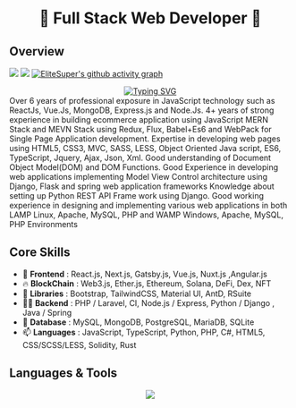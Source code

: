 <h1 align="center">
  💪 Full Stack Web Developer 💪
</h1>

## Overview

![](http://github-profile-summary-cards.vercel.app/api/cards/repos-per-language?username=elitesuper&theme=github)
![](http://github-profile-summary-cards.vercel.app/api/cards/most-commit-language?username=elitesuper&theme=github)
[![EliteSuper's github activity graph](https://activity-graph.herokuapp.com/graph?username=elitesuper&theme=react-dark)](https://github.com/elitesuper)

<div align="center">
<a href="https://git.io/typing-svg"><img src="https://readme-typing-svg.demolab.com?font=Comic+Sans+MS&size=30&pause=1000&center=true&width=520&lines=I+am+a+Full+Stack+Web+Developer;Over+6+years+of+Experiences+in+Web." alt="Typing SVG" /></a>
</div>
Over 6 years of professional exposure in JavaScript technology such as ReactJs, Vue.Js, MongoDB, Express.js and Node.Js.
4+ years of strong experience in building ecommerce application using JavaScript MERN Stack and MEVN Stack using Redux, Flux, Babel+Es6 and WebPack for Single Page Application development.
Expertise in developing web pages using HTML5, CSS3, MVC, SASS, LESS, Object Oriented Java script, ES6, TypeScript, Jquery, Ajax, Json, Xml. Good understanding of Document Object Model(DOM) and DOM Functions.
Good Experience in developing web applications implementing Model View Control architecture using Django, Flask and spring web application frameworks
Knowledge about setting up Python REST API Frame work using Django.
Good working experience in designing and implementing various web applications in both LAMP Linux, Apache, MySQL, PHP and WAMP Windows, Apache, MySQL, PHP Environments

## Core Skills

- 🔭 <b>Frontend</b> : React.js, Next.js, Gatsby.js, Vue.js, Nuxt.js ,Angular.js
- 🔥 <b>BlockChain</b> : Web3.js, Ether.js, Ethereum, Solana, DeFi, Dex, NFT
- 🌱 <b>Libraries</b> : Bootstrap, TailwindCSS, Material UI, AntD, RSuite
- 👨‍💻 <b>Backend</b> : PHP / Laravel, CI, Node.js / Express, Python / Django , Java / Spring
- 💬 <b>Database</b> : MySQL, MongoDB, PostgreSQL, MariaDB, SQLite
- 📫 <b>Languages</b> : JavaScript, TypeScript, Python, PHP, C#, HTML5, CSS/SCSS/LESS, Solidity, Rust

## Languages & Tools
<p align="center">
  <a href="https://skillicons.dev">
    <img src="https://skillicons.dev/icons?i=html,js,ts,css,sass,php,py,react,redux,nextjs,nuxtjs,angular,vue,nodejs,webpack,django,flask,laravel,wordpress,bootstrap,tailwind,jquery,mongodb,mysql,postgres,sqlite,c,cs,cpp,java,ruby,rails,md,nginx,powershell,prisma,qt,vscode,atom,idea,androidstudio,eclipse,git,github,linux,svg,unity,vercel,heroku,aws" />
  </a>
</p>
<br><br>
